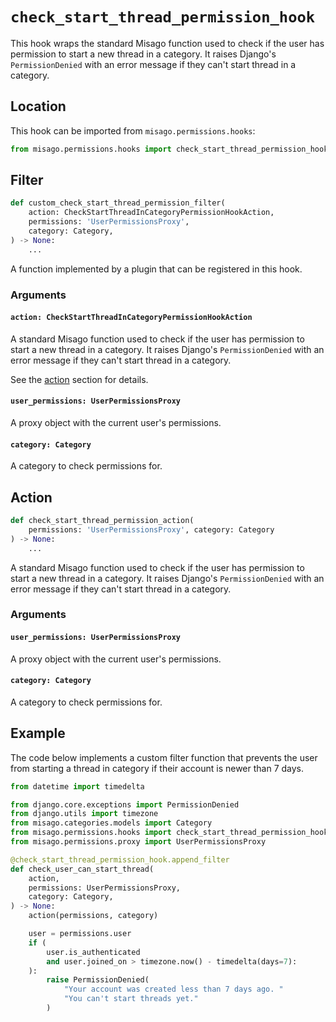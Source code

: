 # `check_start_thread_permission_hook`

This hook wraps the standard Misago function used to check if the user has permission to start a new thread in a category. It raises Django's `PermissionDenied` with an error message if they can't start thread in a category.


## Location

This hook can be imported from `misago.permissions.hooks`:

```python
from misago.permissions.hooks import check_start_thread_permission_hook
```


## Filter

```python
def custom_check_start_thread_permission_filter(
    action: CheckStartThreadInCategoryPermissionHookAction,
    permissions: 'UserPermissionsProxy',
    category: Category,
) -> None:
    ...
```

A function implemented by a plugin that can be registered in this hook.


### Arguments

#### `action: CheckStartThreadInCategoryPermissionHookAction`

A standard Misago function used to check if the user has permission to start a new thread in a category. It raises Django's `PermissionDenied` with an error message if they can't start thread in a category.

See the [action](#action) section for details.


#### `user_permissions: UserPermissionsProxy`

A proxy object with the current user's permissions.


#### `category: Category`

A category to check permissions for.


## Action

```python
def check_start_thread_permission_action(
    permissions: 'UserPermissionsProxy', category: Category
) -> None:
    ...
```

A standard Misago function used to check if the user has permission to start a new thread in a category. It raises Django's `PermissionDenied` with an error message if they can't start thread in a category.


### Arguments

#### `user_permissions: UserPermissionsProxy`

A proxy object with the current user's permissions.


#### `category: Category`

A category to check permissions for.


## Example

The code below implements a custom filter function that prevents the user from starting a thread in category if their account is newer than 7 days.

```python
from datetime import timedelta

from django.core.exceptions import PermissionDenied
from django.utils import timezone
from misago.categories.models import Category
from misago.permissions.hooks import check_start_thread_permission_hook
from misago.permissions.proxy import UserPermissionsProxy

@check_start_thread_permission_hook.append_filter
def check_user_can_start_thread(
    action,
    permissions: UserPermissionsProxy,
    category: Category,
) -> None:
    action(permissions, category)

    user = permissions.user
    if (
        user.is_authenticated
        and user.joined_on > timezone.now() - timedelta(days=7):
    ):
        raise PermissionDenied(
            "Your account was created less than 7 days ago. "
            "You can't start threads yet."
        )
```